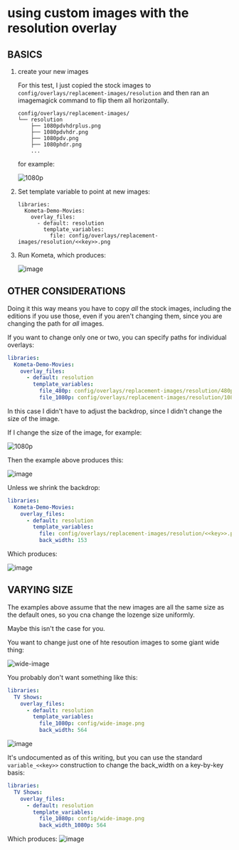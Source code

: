 # using custom images with the resolution overlay

## BASICS

1. create your new images
   
   For this test, I just copied the stock images to `config/overlays/replacement-images/resolution` and then ran an imagemagick command to flip them all horizontally.

   ```
   config/overlays/replacement-images/
   └── resolution
       ├── 1080pdvhdrplus.png
       ├── 1080pdvhdr.png
       ├── 1080pdv.png
       ├── 1080phdr.png
       ...
   ```
   for example:
   
   ![1080p](https://github.com/user-attachments/assets/ec1be556-d572-4313-a32c-c0391a619b67)

2. Set template variable to point at new images:

   ```
   libraries:
     Kometa-Demo-Movies:
       overlay_files:
         - default: resolution
           template_variables:
             file: config/overlays/replacement-images/resolution/<<key>>.png
   ```

3. Run Kometa, which produces:

   ![image](https://github.com/user-attachments/assets/adedd696-acba-4fc9-bb54-fa732d5f7587)


## OTHER CONSIDERATIONS

Doing it this way means you have to copy *all* the stock images, including the editions if you use those, even if you aren't changing them, since you are changing the path for *all* images.

If you want to change only one or two, you can specify paths for individual overlays:

```yaml
libraries:
  Kometa-Demo-Movies:
    overlay_files:
      - default: resolution
        template_variables:
          file_480p: config/overlays/replacement-images/resolution/480p.png
          file_1080p: config/overlays/replacement-images/resolution/1080p.png
```

In this case I didn't have to adjust the backdrop, since I didn't change the size of the image.

If I change the size of the image, for example:

![1080p](https://github.com/user-attachments/assets/afaefac8-bd50-4030-aed0-4fd9b5389767)

Then the example above produces this:

![image](https://github.com/user-attachments/assets/3761e843-638a-4e07-8aa2-9cac1f721f29)

Unless we shrink the backdrop:

```yaml
libraries:
  Kometa-Demo-Movies:
    overlay_files:
      - default: resolution
        template_variables:
          file: config/overlays/replacement-images/resolution/<<key>>.png
          back_width: 153
```

Which produces:

![image](https://github.com/user-attachments/assets/1fd8f40e-12c3-4ed0-abb8-14c5abd0eaf8)


## VARYING SIZE

The examples above assume that the new images are all the same size as the default ones, so you cna change the lozenge size uniformly.

Maybe this isn't the case for you.

You want to change just one of hte resoution images to some giant wide thing:

![wide-image](https://github.com/user-attachments/assets/9f179f96-083b-4731-bd9d-5306d05b9494)

You probably don't want something like this:

```yaml
libraries:
  TV Shows:
    overlay_files:
      - default: resolution
        template_variables:
          file_1080p: config/wide-image.png
          back_width: 564
```

![image](https://github.com/user-attachments/assets/0feb6785-034c-4610-9898-b0ef63c735bb)

It's undocumented as of this writing, but you can use the standard `variable_<<key>>` construction to change the back_width on a key-by-key basis:

```yaml
libraries:
  TV Shows:
    overlay_files:
      - default: resolution
        template_variables:
          file_1080p: config/wide-image.png
          back_width_1080p: 564
```
Which produces:
![image](https://github.com/user-attachments/assets/efef9913-3e7f-46cc-ada1-1534bf24e0f0)
